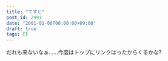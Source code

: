 ```yaml
---
title: "てすと"
post_id: 2991
date: "2001-01-06T00:00:00+09:00"
draft: true
tags: []
---
```



だれも来ないなぁ……今度はトップにリンクはったからくるかな?
